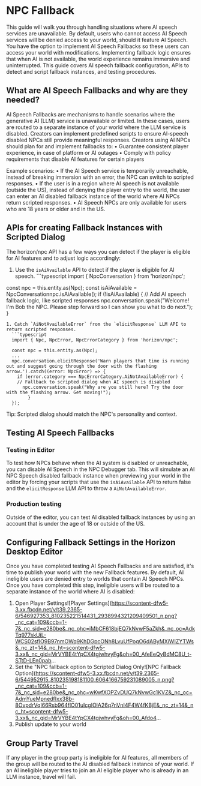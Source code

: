 # NPC Fallback

This guide will walk you through handling situations where AI speech services are unavailable. By default, users who cannot access AI Speech services will be denied access to your world, should it feature AI Speech. You have the option to implement AI Speech Fallbacks so these users can access your world with modifications. Implementing fallback logic ensures that when AI is not available, the world experience remains immersive and uninterrupted. This guide covers AI speech fallback configuration, APIs to detect and script fallback instances, and testing procedures.

## What are AI Speech Fallbacks and why are they needed?

AI Speech Fallbacks are mechanisms to handle scenarios where the generative AI (LLM) service is unavailable or limited. In these cases, users are routed to a separate instance of your world where the LLM service is disabled. Creators can implement predefined scripts to ensure AI-speech disabled NPCs still provide meaningful responses. Creators using AI NPCs should plan for and implement fallbacks to:
• Guarantee consistent player experience, in case of platform or AI outages
• Comply with policy requirements that disable AI features for certain players

Example scenarios:
• If the AI Speech service is temporarily unreachable, instead of breaking immersion with an error, the NPC can switch to scripted responses.
• If the user is in a region where AI speech is not available (outside the US), instead of denying the player entry to the world, the user can enter an AI disabled fallback instance of the world where AI NPCs return scripted responses.
• AI Speech NPCs are only available for users who are 18 years or older and in the US.

## APIs for creating Fallback Instances with Scripted Dialog

The horizon/npc API has a few ways you can detect if the player is eligible for AI features and to adjust logic accordingly:
1. Use the `isAiAvailable` API to detect if the player is eligible for AI speech. ```typescript import {
NpcConversation } from 'horizon/npc';

 const npc = this.entity.as(Npc); const isAiAvailable =
NpcConversationnpc.isAiAvailable(); if (!isAiAvailable) { // Add AI speech fallback logic, like scripted
responses npc.conversation.speak("Welcome! I'm Bob the NPC. Please step forward
so I can show you what to do next."); }  
```
1. Catch `AiNotAvailableError` from the `elicitResponse` LLM API to return scripted responses.
  ```typescript
  import { Npc, NpcError, NpcErrorCategory } from 'horizon/npc';

  const npc = this.entity.as(Npc);
  ...
  npc.conversation.elicitResponse('Warn players that time is running out and suggest going through the door with the flashing arrow.').catch((error: NpcError) => {
    if (error.category === NpcErrorCategory.AiNotAvailableError) {
    // Fallback to scripted dialog when AI speech is disabled
      npc.conversation.speak("Why are you still here? Try the door with the flashing arrow. Get moving!");
        }
  });
```
 Tip: Scripted dialog should match the NPC's personality and context.

## Testing AI Speech Fallbacks

### Testing in Editor

To test how NPCs behave when the AI system is disabled or unreachable, you can disable AI Speech in the NPC Debugger tab. This will simulate an AI NPC Speech disabled fallback instance when previewing your world in the editor by forcing your scripts that use the `isAiAvailable` API to return false and the `elicitResponse` LLM API to throw a `AiNotAvailableError`.

### Production testing

Outside of the editor, you can test AI disabled fallback instances by using an account that is under the age of 18 or outside of the US.

## Configuring Fallback Settings in the Horizon Desktop Editor

Once you have completed testing AI Speech Fallbacks and are satisfied, it's time to publish your world with the new Fallback features. By default, AI ineligible users are denied entry to worlds that contain AI Speech NPCs. Once you have completed this step, ineligible users will be routed to a separate instance of the world where AI is disabled:
1. Open Player Settings![Player Settings](https://scontent-dfw5-3.xx.fbcdn.net/v/t39.2365-6/546927353_810235221514431_2938994321209409501_n.png?_nc_cat=109&ccb=1-7&_nc_sid=e280be&_nc_ohc=iMbCF618bjEQ7kNvwF5aZkh&_nc_oc=AdkTq977skUiL-WCS02sfIO9B97nmOWq9KhDGpcONh8LvuUfPoqO6dAByMXiWIZYTWs&_nc_zt=14&_nc_ht=scontent-dfw5-3.xx&_nc_gid=MrVYBE4tYpCX4tgjwhvyFg&oh=00_AfeEeQyBdMC8U_t-STtD-LEn0pab...
2. Set the "NPC fallback option to Scripted Dialog Only![NPC Fallback Option](https://scontent-dfw5-3.xx.fbcdn.net/v/t39.2365-6/544952915_810235198181100_6064166759231089005_n.png?_nc_cat=109&ccb=1-7&_nc_sid=e280be&_nc_ohc=wKwfXOPZvDUQ7kNvwGc1KVZ&_nc_oc=AdmYueMpnedfIxx38b-8OvpdrVqI66Rsb964flO01uIcgIOlA26q7nVnI4F4W4fKBjE&_nc_zt=14&_nc_ht=scontent-dfw5-3.xx&_nc_gid=MrVYBE4tYpCX4tgjwhvyFg&oh=00_Afdo4...
3. Publish update to your world

## Group Party Travel

If any player in the group party is ineligible for AI features, all members of the group will be routed to the AI disabled fallback instance of your world. If an AI ineligible player tries to join an AI eligible player who is already in an LLM instance, travel will fail.
